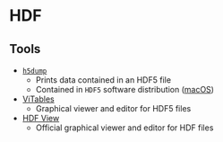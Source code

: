 # HDF

## Tools

- [`h5dump`](https://portal.hdfgroup.org/display/support/Downloads)
  - Prints data contained in an HDF5 file
  - Contained in `HDF5` software distribution ([macOS](https://formulae.brew.sh/formula/hdf5))
- [ViTables](https://vitables.org)
  - Graphical viewer and editor for HDF5 files
- [HDF View](https://www.hdfgroup.org/downloads/hdfview/)
  - Official graphical viewer and editor for HDF files
